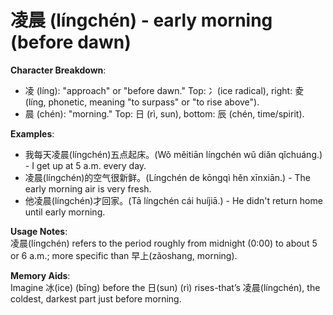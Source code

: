 # **凌晨 (língchén) - early morning (before dawn)**

**Character Breakdown**:  
- 凌 (líng): "approach" or "before dawn." Top: 冫(ice radical), right: 夌 (líng, phonetic, meaning "to surpass" or "to rise above").  
- 晨 (chén): "morning." Top: 日 (rì, sun), bottom: 辰 (chén, time/spirit).

**Examples**:  
- 我每天凌晨(língchén)五点起床。(Wǒ měitiān língchén wǔ diǎn qǐchuáng.) - I get up at 5 a.m. every day.  
- 凌晨(língchén)的空气很新鲜。(Língchén de kōngqì hěn xīnxiān.) - The early morning air is very fresh.  
- 他凌晨(língchén)才回家。(Tā língchén cái huíjiā.) - He didn't return home until early morning.

**Usage Notes**:  
凌晨(língchén) refers to the period roughly from midnight (0:00) to about 5 or 6 a.m.; more specific than 早上(zǎoshang, morning).

**Memory Aids**:  
Imagine 冰(ice) (bīng) before the 日(sun) (rì) rises-that’s 凌晨(língchén), the coldest, darkest part just before morning.